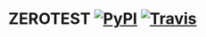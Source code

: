 # ZEROTEST [![PyPI](https://img.shields.io/pypi/v/zerotest.svg)]() [![Travis](https://img.shields.io/travis/jjyr/zerotest.svg)]()
